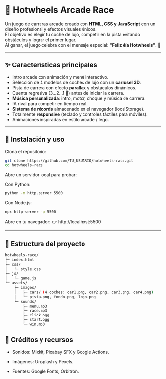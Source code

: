 # 🚗 Hotwheels Arcade Race

Un juego de carreras arcade creado con **HTML, CSS y JavaScript** con un diseño profesional y efectos visuales únicos.  
El objetivo es elegir tu coche de lujo, competir en la pista evitando obstáculos y lograr el primer lugar.  
Al ganar, el juego celebra con el mensaje especial: **"Feliz día Hotwheels"**. 🎉

---

## ✨ Características principales
- Intro arcade con animación y menú interactivo.
- Selección de 4 modelos de coches de lujo con un **carrusel 3D**.
- Pista de carrera con efecto **parallax** y obstáculos dinámicos.
- Cuenta regresiva (3...2...1 🔫) antes de iniciar la carrera.
- **Música personalizada**: intro, motor, choque y música de carrera.
- IA rival para competir en tiempo real.
- **Sistema de récords** almacenado en el navegador (localStorage).
- Totalmente **responsive** (teclado y controles táctiles para móviles).
- Animaciones inspiradas en estilo arcade / lego.

---

## 🚀 Instalación y uso

Clona el repositorio:
```bash
git clone https://github.com/TU_USUARIO/hotwheels-race.git
cd hotwheels-race
```
Abre un servidor local para probar:

Con Python:
```bash
python -m http.server 5500
```

Con Node.js:
```bash
npx http-server -p 5500
```

Abre en tu navegador:
👉 http://localhost:5500

---
## 📂 Estructura del proyecto

```bash
hotwheels-race/
├─ index.html
├─ css/
│   └─ style.css
├─ js/
│   └─ game.js
└─ assets/
    ├─ images/
    │   ├─ cars/ (4 coches: car1.png, car2.png, car3.png, car4.png)
    │   └─ pista.png, fondo.png, logo.png
    └─ sounds/
        ├─ menu.mp3
        ├─ race.mp3
        ├─ click.ogg
        ├─ start.ogg
        └─ win.mp3

```
## 🎨 Créditos y recursos

- Sonidos: Mixkit, Pixabay SFX y Google Actions.

- Imágenes: Unsplash y Pexels.

- Fuentes: Google Fonts, Orbitron.
